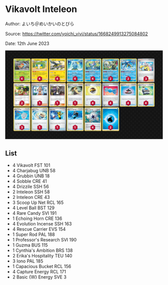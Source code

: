 # Vikavolt Inteleon

Author: よいち＠めいかいのとびら

Source: <https://twitter.com/yoichi_vivi/status/1668249913275084802>

Date: 12th June 2023

![decklist](../../images/PAL/Vikavolt%20Inteleon/2-%20Vikavolt%20Inteleon.png)

## List

* 4 Vikavolt FST 101
* 4 Charjabug UNB 58
* 4 Grubbin UNB 18
* 4 Sobble CRE 41
* 4 Drizzile SSH 56
* 2 Inteleon SSH 58
* 2 Inteleon CRE 43
* 3 Scoop Up Net RCL 165
* 4 Level Ball BST 129
* 4 Rare Candy SVI 191
* 1 Echoing Horn CRE 136
* 4 Evolution Incense SSH 163
* 4 Rescue Carrier EVS 154
* 1 Super Rod PAL 188
* 1 Professor's Research SVI 190
* 1 Guzma BUS 115
* 1 Cynthia's Ambition BRS 138
* 2 Erika's Hospitality TEU 140
* 3 Iono PAL 185
* 1 Capacious Bucket RCL 156
* 4 Capture Energy RCL 171
* 2 Basic {W} Energy SVE 3
